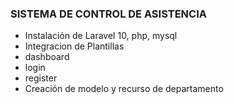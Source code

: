 ### SISTEMA DE CONTROL DE ASISTENCIA
- Instalación de Laravel 10, php, mysql
- Integracion de Plantillas
 - dashboard
 - login
 - register
- Creación de modelo y recurso de departamento